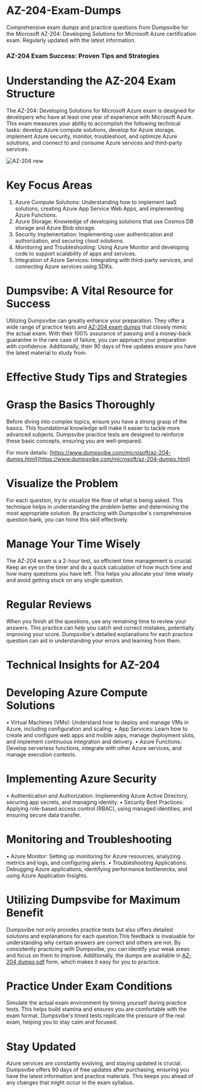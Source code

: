 # AZ-204-Exam-Dumps
Comprehensive exam dumps and practice questions from Dumpsvibe for the Microsoft AZ-204: Developing Solutions for Microsoft Azure certification exam. Regularly updated with the latest information.
### AZ-204 Exam Success: Proven Tips and Strategies
# Understanding the AZ-204 Exam Structure
The AZ-204: Developing Solutions for Microsoft Azure exam is designed for developers who have at least one year of experience with Microsoft Azure. This exam measures your ability to accomplish the following technical tasks: develop Azure compute solutions, develop for Azure storage, implement Azure security, monitor, troubleshoot, and optimize Azure solutions, and connect to and consume Azure services and third-party services.

![AZ-204 new](https://github.com/Johnson-00/AZ-204-Exam-Dumps/assets/169004960/fff60822-bd02-4329-9a88-ffcab17baa68)

# Key Focus Areas
1.	Azure Compute Solutions: Understanding how to implement IaaS solutions, creating Azure App Service Web Apps, and implementing Azure Functions.
2.	Azure Storage: Knowledge of developing solutions that use Cosmos DB storage and Azure Blob storage.
3.	Security Implementation: Implementing user authentication and authorization, and securing cloud solutions.
4.	Monitoring and Troubleshooting: Using Azure Monitor and developing code to support scalability of apps and services.
5.	Integration of Azure Services: Integrating with third-party services, and connecting Azure services using SDKs.
# Dumpsvibe: A Vital Resource for Success
Utilizing Dumpsvibe can greatly enhance your preparation. They offer a wide range of practice tests and [AZ-204 exam dumps](https://www.dumpsvibe.com/microsoft/az-204-dumps.html) that closely mimic the actual exam. With their 100% assurance of passing and a money-back guarantee in the rare case of failure, you can approach your preparation with confidence. Additionally, their 90 days of free updates ensure you have the latest material to study from.
# Effective Study Tips and Strategies
# Grasp the Basics Thoroughly
Before diving into complex topics, ensure you have a strong grasp of the basics. This foundational knowledge will make it easier to tackle more advanced subjects. Dumpsvibe practice tests are designed to reinforce these basic concepts, ensuring you are well-prepared.

For more details: [https://www.dumpsvibe.com/microsoft/az-204-dumps.html](https://www.dumpsvibe.com/microsoft/az-204-dumps.html)

# Visualize the Problem
For each question, try to visualize the flow of what is being asked. This technique helps in understanding the problem better and determining the most appropriate solution. By practicing with Dumpsvibe's comprehensive question bank, you can hone this skill effectively.
# Manage Your Time Wisely
The AZ-204 exam is a 2-hour test, so efficient time management is crucial. Keep an eye on the timer and do a quick calculation of how much time and how many questions you have left. This helps you allocate your time wisely and avoid getting stuck on any single question.
# Regular Reviews
When you finish all the questions, use any remaining time to review your answers. This practice can help you catch and correct mistakes, potentially improving your score. Dumpsvibe's detailed explanations for each practice question can aid in understanding your errors and learning from them.
# Technical Insights for AZ-204
# Developing Azure Compute Solutions
•	Virtual Machines (VMs): Understand how to deploy and manage VMs in Azure, including configuration and scaling.
•	App Services: Learn how to create and configure web apps and mobile apps, manage deployment slots, and implement continuous integration and delivery.
•	Azure Functions: Develop serverless functions, integrate with other Azure services, and manage execution contexts.
# Implementing Azure Security
•	Authentication and Authorization: Implementing Azure Active Directory, securing app secrets, and managing identity.
•	Security Best Practices: Applying role-based access control (RBAC), using managed identities, and ensuring secure data transfer.
# Monitoring and Troubleshooting
•	Azure Monitor: Setting up monitoring for Azure resources, analyzing metrics and logs, and configuring alerts.
•	Troubleshooting Applications: Debugging Azure applications, identifying performance bottlenecks, and using Azure Application Insights.
# Utilizing Dumpsvibe for Maximum Benefit
Dumpsvibe not only provides practice tests but also offers detailed solutions and explanations for each question.This feedback is invaluable for understanding why certain answers are correct and others are not. By consistently practicing with Dumpsvibe, you can identify your weak areas and focus on them to improve. Additionally, the dumps are available in [AZ-204 dumps pdf](https://www.dumpsvibe.com/microsoft/az-204-dumps.html) form, which makes it easy for you to practice. 
# Practice Under Exam Conditions
Simulate the actual exam environment by timing yourself during practice tests. This helps build stamina and ensures you are comfortable with the exam format. Dumpsvibe's timed tests replicate the pressure of the real exam, helping you to stay calm and focused.
# Stay Updated
Azure services are constantly evolving, and staying updated is crucial. Dumpsvibe offers 90 days of free updates after purchasing, ensuring you have the latest information and practice materials. This keeps you ahead of any changes that might occur in the exam syllabus.


